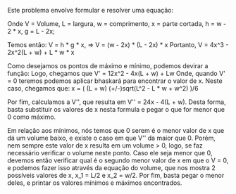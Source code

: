 Este problema envolve formular e resolver uma equação:

Onde V = Volume, L = largura, w = comprimento, x = parte cortada,
h = w - 2 * x, g = L - 2x;

Temos então:
V = h * g * x, => V = (w - 2x) * (L - 2x) * x
Portanto, V = 4x^3 - 2x^2(L + w) + L * w * x

Como desejamos os pontos de máximo e mínimo, podemos devirar a função:
Logo, chegamos que V' = 12x^2 - 4x(L + w) + Lw
Onde, quando V' = 0 teremos podemos aplicar bhaskará para encontrar o valor de x.
Neste caso, chegamos que:
x = ( (L + w) (+/-)sqrt(L^2 - L * w + w^2)  )/6

Por fim, calculamos a V'', que resulta em V'' = 24x - 4(L + w). Desta forma, basta substituir os valores de x nesta formula e pegar o que for menor que 0 como máximo.

Em relação aos mínimos, nós temos que 0 serem é o menor valor de x que dá um volume baixo, e existe o caso em que V'' da maior que 0. Porém, nem sempre este valor de x resulta em um volume > 0, logo, se faz necessário verificar o volume neste ponto. Caso ele seja menor que 0, devemos então verificar qual é o segundo menor valor de x em que o V = 0, e podemos fazer isso através da equação do volume, que nos mostra 2 possíveis valores de x, x_1 = L/2 e 
x_2 = w/2. Por fim, basta pegar o menor deles, e printar os valores mínimos e máximos encontrados.